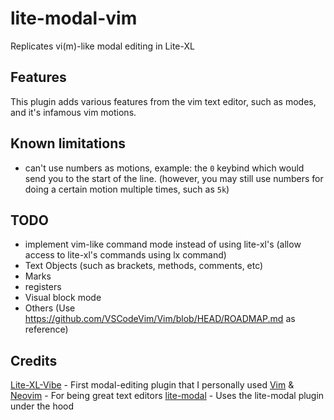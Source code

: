 # lite-modal-vim
Replicates vi(m)-like modal editing in Lite-XL

## Features
This plugin adds various features from the vim text editor, such as modes, and it's infamous vim motions.

## Known limitations
* can't use numbers as motions, example: the `0` keybind which would send you to the start of the line. (however, you may still use numbers for doing a certain motion multiple times, such as `5k`)

## TODO
* implement vim-like command mode instead of using lite-xl's (allow access to lite-xl's commands using lx command)
* Text Objects (such as brackets, methods, comments, etc)
* Marks
* registers
* Visual block mode
* Others (Use https://github.com/VSCodeVim/Vim/blob/HEAD/ROADMAP.md as reference)

## Credits
[Lite-XL-Vibe](https://github.com/eugenpt/lite-xl-vibe) - First modal-editing plugin that I personally used
[Vim](https://vim.org) & [Neovim](https://neovim.io) - For being great text editors
[lite-modal](https://codeberg.org/Mandarancio/lite-modal) - Uses the lite-modal plugin under the hood
